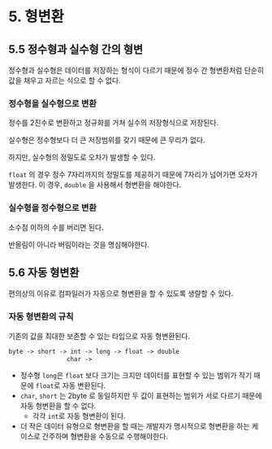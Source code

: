 # 5. 형변환 

## 5.5 정수형과 실수형 간의 형변

정수형과 실수형은 데이터를 저장하는 형식이 다르기 때문에 정수 간 형변환처럼 단순히 값을 채우고 자르는 식으로 할 수 없다.


### 정수형을 실수형으로 변환 

정수를 2진수로 변환하고 정규화를 거쳐 실수의 저장형식으로 저장된다.

실수형은 정수형보다 더 큰 저장범위를 갖기 때문에 큰 무리가 없다.

하지만, 실수형의 정밀도로 오차가 발생할 수 있다.

`float` 의 경우 정수 7자리까지의 정밀도를 제공하기 때문에 7자리가 넘어가면 오차가 발생한다. 이 경우, `double` 을 사용해서 형변환을 해야한다.

### 실수형을 정수형으로 변환

소수점 이하의 수를 버리면 된다. 

반올림이 아니라 버림이라는 것을 명심해야한다.

## 5.6 자동 형변환

편의상의 이유로 컴파일러가 자동으로 형변환을 할 수 있도록 생랼할 수 있다.

### 자동 형변환의 규칙

기존의 값을 최대한 보존할 수 있는 타입으로 자동 형변환된다.

```tex
byte -> short -> int -> long -> float -> double
				char ->
```

- 정수형 `long`은 `float` 보다 크기는 크지만 데이터를 표현할 수 있는 범위가 작기 때문에 `float`로 자동 변환된다.
- `char`, `short` 는 2byte 로 동일하지만 두 값이 표현하는 범위가 서로 다르기 때문에 자동 형변환을 할 수 없다.
  - 각각 `int`로 자동 형변환이 된다.
- 더 작은 데이터 유형으로 형변환을 할 때는 개발자가 명시적으로 형변환을 하는 케이스로 간주하며 형변환을 수동으로 수행해야한다.